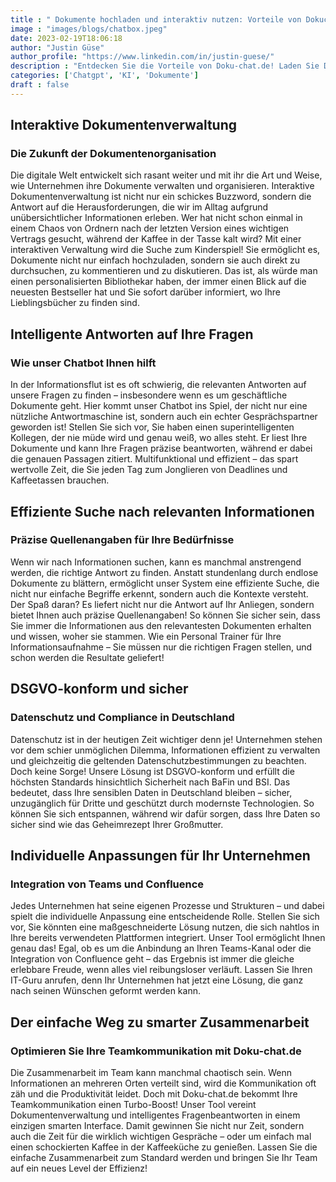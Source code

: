 ```yaml
---
title : " Dokumente hochladen und interaktiv nutzen: Vorteile von Dokuchat.de"
image : "images/blogs/chatbox.jpeg"
date: 2023-02-19T18:06:18
author: "Justin Güse"
author_profile: "https://www.linkedin.com/in/justin-guese/"
description : "Entdecken Sie die Vorteile von Doku-chat.de! Laden Sie Dokumente hoch, chatten Sie interaktiv und erhalten Sie präzise Antworten aus Ihren Dateien – DSGVO-konform und sicher!"
categories: ['Chatgpt', 'KI', 'Dokumente']
draft : false
---
```


## Interaktive Dokumentenverwaltung 

### Die Zukunft der Dokumentenorganisation

Die digitale Welt entwickelt sich rasant weiter und mit ihr die Art und Weise, wie Unternehmen ihre Dokumente verwalten und organisieren. Interaktive Dokumentenverwaltung ist nicht nur ein schickes Buzzword, sondern die Antwort auf die Herausforderungen, die wir im Alltag aufgrund unübersichtlicher Informationen erleben. Wer hat nicht schon einmal in einem Chaos von Ordnern nach der letzten Version eines wichtigen Vertrags gesucht, während der Kaffee in der Tasse kalt wird? Mit einer interaktiven Verwaltung wird die Suche zum Kinderspiel! Sie ermöglicht es, Dokumente nicht nur einfach hochzuladen, sondern sie auch direkt zu durchsuchen, zu kommentieren und zu diskutieren. Das ist, als würde man einen personalisierten Bibliothekar haben, der immer einen Blick auf die neuesten Bestseller hat und Sie sofort darüber informiert, wo Ihre Lieblingsbücher zu finden sind. 

## Intelligente Antworten auf Ihre Fragen 

### Wie unser Chatbot Ihnen hilft

In der Informationsflut ist es oft schwierig, die relevanten Antworten auf unsere Fragen zu finden – insbesondere wenn es um geschäftliche Dokumente geht. Hier kommt unser Chatbot ins Spiel, der nicht nur eine nützliche Antwortmaschine ist, sondern auch ein echter Gesprächspartner geworden ist! Stellen Sie sich vor, Sie haben einen superintelligenten Kollegen, der nie müde wird und genau weiß, wo alles steht. Er liest Ihre Dokumente und kann Ihre Fragen präzise beantworten, während er dabei die genauen Passagen zitiert. Multifunktional und effizient – das spart wertvolle Zeit, die Sie jeden Tag zum Jonglieren von Deadlines und Kaffeetassen brauchen. 

## Effiziente Suche nach relevanten Informationen  

### Präzise Quellenangaben für Ihre Bedürfnisse

Wenn wir nach Informationen suchen, kann es manchmal anstrengend werden, die richtige Antwort zu finden. Anstatt stundenlang durch endlose Dokumente zu blättern, ermöglicht unser System eine effiziente Suche, die nicht nur einfache Begriffe erkennt, sondern auch die Kontexte versteht. Der Spaß daran? Es liefert nicht nur die Antwort auf Ihr Anliegen, sondern bietet Ihnen auch präzise Quellenangaben! So können Sie sicher sein, dass Sie immer die Informationen aus den relevantesten Dokumenten erhalten und wissen, woher sie stammen. Wie ein Personal Trainer für Ihre Informationsaufnahme – Sie müssen nur die richtigen Fragen stellen, und schon werden die Resultate geliefert!

## DSGVO-konform und sicher  

### Datenschutz und Compliance in Deutschland

Datenschutz ist in der heutigen Zeit wichtiger denn je! Unternehmen stehen vor dem schier unmöglichen Dilemma, Informationen effizient zu verwalten und gleichzeitig die geltenden Datenschutzbestimmungen zu beachten. Doch keine Sorge! Unsere Lösung ist DSGVO-konform und erfüllt die höchsten Standards hinsichtlich Sicherheit nach BaFin und BSI. Das bedeutet, dass Ihre sensiblen Daten in Deutschland bleiben – sicher, unzugänglich für Dritte und geschützt durch modernste Technologien. So können Sie sich entspannen, während wir dafür sorgen, dass Ihre Daten so sicher sind wie das Geheimrezept Ihrer Großmutter.

## Individuelle Anpassungen für Ihr Unternehmen  

### Integration von Teams und Confluence

Jedes Unternehmen hat seine eigenen Prozesse und Strukturen – und dabei spielt die individuelle Anpassung eine entscheidende Rolle. Stellen Sie sich vor, Sie könnten eine maßgeschneiderte Lösung nutzen, die sich nahtlos in Ihre bereits verwendeten Plattformen integriert. Unser Tool ermöglicht Ihnen genau das! Egal, ob es um die Anbindung an Ihren Teams-Kanal oder die Integration von Confluence geht – das Ergebnis ist immer die gleiche erlebbare Freude, wenn alles viel reibungsloser verläuft. Lassen Sie Ihren IT-Guru anrufen, denn Ihr Unternehmen hat jetzt eine Lösung, die ganz nach seinen Wünschen geformt werden kann.

## Der einfache Weg zu smarter Zusammenarbeit  

### Optimieren Sie Ihre Teamkommunikation mit Doku-chat.de

Die Zusammenarbeit im Team kann manchmal chaotisch sein. Wenn Informationen an mehreren Orten verteilt sind, wird die Kommunikation oft zäh und die Produktivität leidet. Doch mit Doku-chat.de bekommt Ihre Teamkommunikation einen Turbo-Boost! Unser Tool vereint Dokumentenverwaltung und intelligentes Fragenbeantworten in einem einzigen smarten Interface. Damit gewinnen Sie nicht nur Zeit, sondern auch die Zeit für die wirklich wichtigen Gespräche – oder um einfach mal einen schockierten Kaffee in der Kaffeeküche zu genießen. Lassen Sie die einfache Zusammenarbeit zum Standard werden und bringen Sie Ihr Team auf ein neues Level der Effizienz!